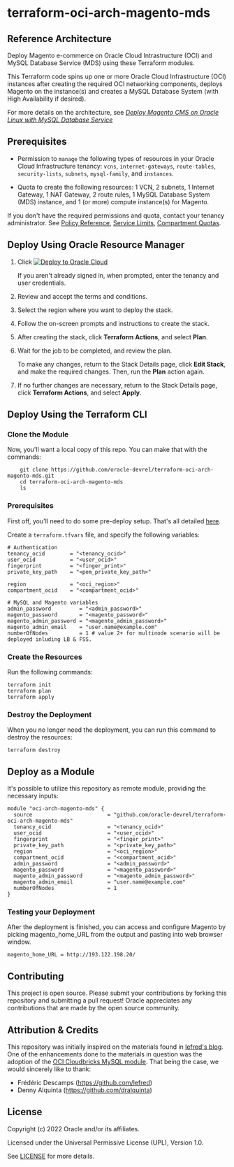 # terraform-oci-arch-magento-mds

## Reference Architecture

Deploy Magento e-commerce on Oracle Cloud Intrastructure (OCI) and MySQL Database Service (MDS) using these Terraform modules.

This Terraform code spins up one or more Oracle Cloud Infrastructure (OCI) instances after creating the required OCI networking components, deploys Magento on the instance(s) and creates a MySQL Database System (with High Availability if desired).

For more details on the architecture, see [_Deploy Magento CMS on Oracle Linux with MySQL Database Service_](https://docs.oracle.com/en/solutions/magento-with-mds/)

## Prerequisites

- Permission to `manage` the following types of resources in your Oracle Cloud Infrastructure tenancy: `vcns`, `internet-gateways`, `route-tables`, `security-lists`, `subnets`, `mysql-family`, and `instances`.

- Quota to create the following resources: 1 VCN, 2 subnets, 1 Internet Gateway, 1 NAT Gateway, 2 route rules, 1 MySQL Database System (MDS) instance, and 1 (or more) compute instance(s) for Magento.

If you don't have the required permissions and quota, contact your tenancy administrator. See [Policy Reference](https://docs.cloud.oracle.com/en-us/iaas/Content/Identity/Reference/policyreference.htm), [Service Limits](https://docs.cloud.oracle.com/en-us/iaas/Content/General/Concepts/servicelimits.htm), [Compartment Quotas](https://docs.cloud.oracle.com/iaas/Content/General/Concepts/resourcequotas.htm).

## Deploy Using Oracle Resource Manager

1. Click [![Deploy to Oracle Cloud](https://oci-resourcemanager-plugin.plugins.oci.oraclecloud.com/latest/deploy-to-oracle-cloud.svg)](https://cloud.oracle.com/resourcemanager/stacks/create?region=home&zipUrl=https://github.com/oracle-devrel/terraform-oci-arch-magento-mds/releases/latest/download/terraform-oci-arch-magento-mds-stack-latest.zip)


    If you aren't already signed in, when prompted, enter the tenancy and user credentials.

2. Review and accept the terms and conditions.

3. Select the region where you want to deploy the stack.

4. Follow the on-screen prompts and instructions to create the stack.

5. After creating the stack, click **Terraform Actions**, and select **Plan**.

6. Wait for the job to be completed, and review the plan.

    To make any changes, return to the Stack Details page, click **Edit Stack**, and make the required changes. Then, run the **Plan** action again.

7. If no further changes are necessary, return to the Stack Details page, click **Terraform Actions**, and select **Apply**. 

## Deploy Using the Terraform CLI

### Clone the Module

Now, you'll want a local copy of this repo. You can make that with the commands:

```
    git clone https://github.com/oracle-devrel/terraform-oci-arch-magento-mds.git
    cd terraform-oci-arch-magento-mds
    ls
```

### Prerequisites
First off, you'll need to do some pre-deploy setup.  That's all detailed [here](https://github.com/cloud-partners/oci-prerequisites).

Create a `terraform.tfvars` file, and specify the following variables:

```
# Authentication
tenancy_ocid        = "<tenancy_ocid>"
user_ocid           = "<user_ocid>"
fingerprint         = "<finger_print>"
private_key_path    = "<pem_private_key_path>"

region              = "<oci_region>"
compartment_ocid    = "<compartment_ocid>"

# MySQL and Magento variables
admin_password         = "<admin_password>"
magento_password       = "<magento_password>"
magento_admin_password = "<magento_admin_password>"
magento_admin_email    = "user.name@example.com"
numberOfNodes          = 1 # value 2+ for multinode scenario will be deployed inluding LB & FSS.
````

### Create the Resources
Run the following commands:

    terraform init
    terraform plan
    terraform apply

### Destroy the Deployment
When you no longer need the deployment, you can run this command to destroy the resources:

    terraform destroy

## Deploy as a Module
It's possible to utilize this repository as remote module, providing the necessary inputs:

```
module "oci-arch-magento-mds" {
  source                        = "github.com/oracle-devrel/terraform-oci-arch-magento-mds"
  tenancy_ocid                  = "<tenancy_ocid>"
  user_ocid                     = "<user_ocid>"
  fingerprint                   = "<finger_print>"
  private_key_path              = "<private_key_path>"
  region                        = "<oci_region>"
  compartment_ocid              = "<compartment_ocid>"
  admin_password                = "<admin_password>"
  magento_password              = "<magento_password>"
  magento_admin_password        = "<magento_admin_password>"
  magento_admin_email           = "user.name@example.com"
  numberOfNodes                 = 1
}
```

### Testing your Deployment
After the deployment is finished, you can access and configure Magento by picking magento_home_URL from the output and pasting into web browser window.

````
magento_home_URL = http://193.122.198.20/
`````

## Contributing
This project is open source.  Please submit your contributions by forking this repository and submitting a pull request!  Oracle appreciates any contributions that are made by the open source community.

## Attribution & Credits
This repository was initially inspired on the materials found in [lefred's blog](https://lefred.be/content/deploy-magento-on-mds-heatwave/). One of the enhancements done to the materials in question was the adoption of the [OCI Cloudbricks MySQL module](https://github.com/oracle-devrel/terraform-oci-cloudbricks-mysql-database).
That being the case, we would sincerely like to thank:
- Frédéric Descamps (https://github.com/lefred)
- Denny Alquinta (https://github.com/dralquinta)

## License
Copyright (c) 2022 Oracle and/or its affiliates.

Licensed under the Universal Permissive License (UPL), Version 1.0.

See [LICENSE](LICENSE) for more details.
